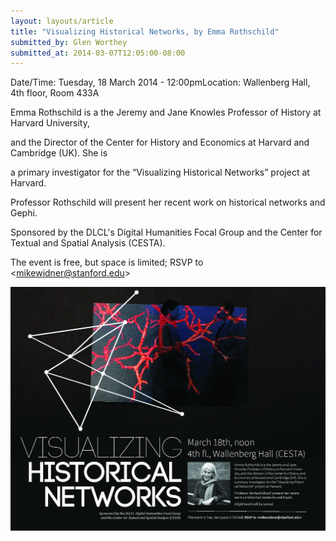 ```yaml
---
layout: layouts/article
title: "Visualizing Historical Networks, by Emma Rothschild"
submitted_by: Glen Worthey
submitted_at: 2014-03-07T12:05:00-08:00
---
```



Date/Time: Tuesday, 18 March 2014 - 12:00pmLocation: Wallenberg Hall, 4th floor, Room 433A

Emma Rothschild is a the Jeremy and Jane Knowles Professor of History at Harvard University,

and the Director of the Center for History and Economics at Harvard and Cambridge (UK). She is

a primary investigator for the “Visualizing Historical Networks” project at Harvard.



Professor Rothschild will present her recent work on historical networks and Gephi.



Sponsored by the DLCL's Digital Humanities Focal Group and the Center for Textual and Spatial Analysis (CESTA).



The event is free, but space is limited; RSVP to <[mikewidner@stanford.edu](mailto:mikewidner@stanford.edu)>




![](/post-images/0301-historicalnetworks.jpg)



